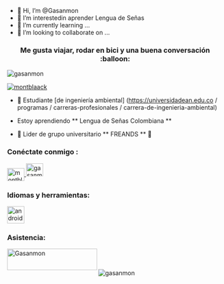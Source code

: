 - 👋 Hi, I’m @Gasanmon
- 👀 I’m interestedin  aprender Lengua de Señas
- 🌱 I’m currently learning ...
- 💞️ I’m looking to collaborate on ...

<h3 align = "center"> Me gusta viajar, rodar en bici y una buena conversación :balloon: </h3>

<p align = "left"> <img src = "https://komarev.com/ghpvc/?username=gasanmon&label=Profile%20views&color=0e75b6&style=flat" alt = "gasanmon" /> </p>

<p align = "left"> <a href = " https://twitter.com/montblaack "target =" blank "> <img src =" https://img.shields.io/twitter/follow/montblaack?logo=twitter&style=for-the-badge "alt =" montblaack "/> </a> </p>

- 🔭 Estudiante [de ingeniería ambiental] (https://universidadean.edu.co / programas / carreras-profesionales / carrera-de-ingenieria-ambiental)

- Estoy aprendiendo ** Lengua de Señas Colombiana ** 

- 👯 Lider de  grupo universitario ** FREANDS ** :full_moon_with_face:

<h3 align = "left"> Conéctate conmigo : </h3>
<p align = "left">
<a href="https://twitter.com/montblaack" target="blank"> <img align = "center" src = "https://raw.githubusercontent.com/rahuldkjain /github-profile-readme-generator/master/src/images/icons/Social/twitter.svg "alt =" montblaack "height =" 30 "width =" 40 "/> </a>
<a href =" https : //instagram.com/gasanmon "target =" blank "> <img align =" center "src =" https://raw.githubusercontent.com/rahuldkjain/github-profile-readme-generator/master/src/images /icons/Social/instagram.svg "alt =" gasanmon "height =" 30 "width =" 40 "/> </a>
</p>

<h3 align =" left "> Idiomas y herramientas: </h3>
<p align = "left"> <a href="https://developer.android.com" target="_blank"> <img src = "https://raw.githubusercontent.com/devicons/devicon/master/ icons / android / android-original-wordmark.svg "alt =" android "width =" 40 "height =" 40 "/> </a> </p>

<h3 align = "left"> Asistencia: </h3>
<p> <a href="https://www.buymeacoffee.com/Gasanmon"> <img align = "left" src = "https: // cdn .buymeacoffee.com / buttons / v2 / default-yellow.png "height =" 50 "width =" 210 "alt =" Gasanmon "/> </a> </p> <br> <br>

<p> <img align = "center" src = "https://github-readme-stats.vercel.app/api/top-langs?username=gasanmon&show_icons=true&locale=en&layout=compact" alt = "gasanmon" /> </p>
